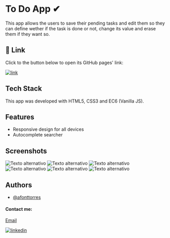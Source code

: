 # To Do App ✔
This app allows the users to save their pending tasks and edit them so they can define wether if the task is done or not, change its value and erase them if they want so.

## 🔗 Link
Click to the button below to open its GitHub pages' link:

[![link](https://img.shields.io/badge/to_do_app-000?style=for-the-badge&logo=ko-fi&logoColor=blue)](https://afonttorres.github.io/to-do-app/)


## Tech Stack

This app was developed with HTML5, CSS3 and EC6 (Vanilla JS).


## Features

- Responsive design for all devices
- Autocomplete searcher


## Screenshots
![Texto alternativo](./docs/assets/to-do-mobile.PNG)
![Texto alternativo](./docs/assets/to-do-task.PNG)
![Texto alternativo](./docs/assets/to-do-update.PNG)
![Texto alternativo](./docs/assets/to-do-update-done.PNG)
![Texto alternativo](./docs/assets/to-do-searcher.PNG)
![Texto alternativo](./docs/assets/to-do-erased.PNG)


## Authors
+ [@afonttorres](https://github.com/afonttorres)

#### Contact me:

[Email](mailto:afonttorres@gmail.com)

[![linkedin](https://img.shields.io/badge/linkedin-0A66C2?style=for-the-badge&logo=linkedin&logoColor=white)](https://www.linkedin.com/in/agnes-font-torres/)

 
